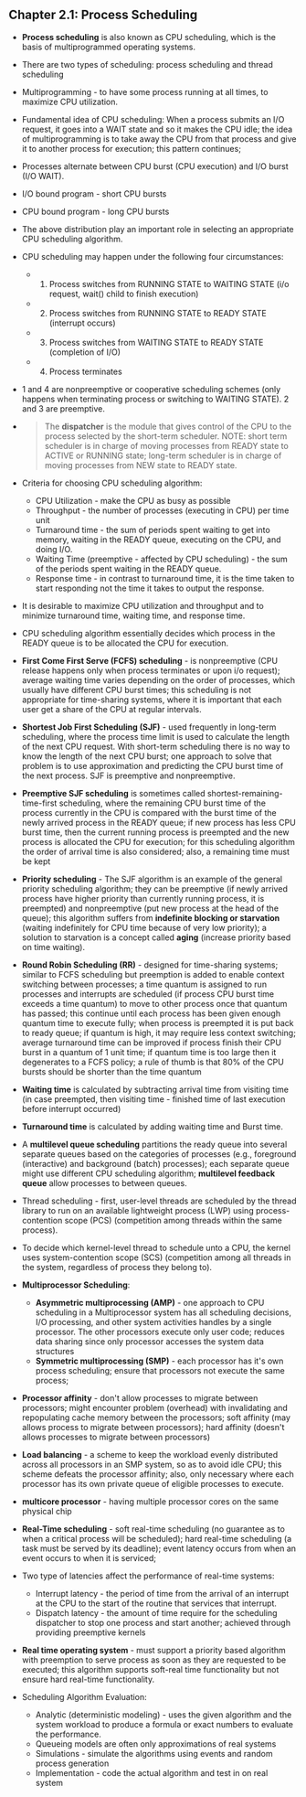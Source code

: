 ## Chapter 2.1: Process Scheduling

- **Process scheduling** is also known as CPU scheduling, which is the basis of multiprogrammed operating systems.

- There are two types of scheduling: process scheduling and thread scheduling

- Multiprogramming - to have some process running at all times, to maximize CPU utilization.

- Fundamental idea of CPU scheduling: When a process submits an I/O request, it goes into a WAIT state and so it makes the CPU idle; the idea of multiprogramming is to take away the CPU from that process and give it to another process for execution; this pattern continues;

- Processes alternate between CPU burst (CPU execution) and I/O burst (I/O WAIT).

- I/O bound program - short CPU bursts

- CPU bound program - long CPU bursts

- The above distribution play an important role in selecting an appropriate CPU scheduling algorithm.


- CPU scheduling may happen under the following four circumstances:
	+ 1) Process switches from RUNNING STATE to WAITING STATE (i/o request, wait() child to finish execution)
	+ 2) Process switches from RUNNING STATE to READY STATE (interrupt occurs)
	+ 3) Process switches from WAITING STATE to READY STATE (completion of I/O)
	+ 4) Process terminates

- 1 and 4 are nonpreemptive or cooperative scheduling schemes (only happens when terminating process or switching to WAITING STATE). 2 and 3 are preemptive.

- > The **dispatcher** is the module that gives control of the CPU to the process selected by the short-term scheduler. NOTE: short term scheduler is in charge of moving processes from READY state to ACTIVE or RUNNING state; long-term scheduler is in charge of moving processes from NEW state to READY state.


- Criteria  for choosing CPU scheduling algorithm:
	+ CPU Utilization - make the CPU as busy as possible
	+ Throughput - the number of processes (executing in CPU) per time unit
	+ Turnaround time - the sum of periods spent waiting to get into memory, waiting in the READY queue, executing on the CPU, and doing I/O.
	+ Waiting Time (preemptive - affected by CPU scheduling) - the sum of the periods spent waiting in the READY queue.	
	+ Response time - in contrast to turnaround time, it is the time taken to start responding not the time it takes to output the response.

- It is desirable to maximize CPU utilization and throughput and to minimize turnaround time, waiting time, and response time.

- CPU scheduling algorithm essentially decides which process in the READY queue is to be allocated the CPU for execution.

- **First Come First Serve (FCFS) scheduling** - is nonpreemptive (CPU release happens only when process terminates or upon i/o request); average waiting time varies depending on the order of processes, which usually have different CPU burst times; this scheduling is not appropriate for time-sharing systems, where it is important that each user get a share of the CPU at regular intervals. 

- **Shortest Job First Scheduling (SJF)** - used frequently in long-term scheduling, where the process time limit is used to calculate the length of the next CPU request. With short-term scheduling there is no way to know the length of the next CPU burst; one approach to solve that problem is to use approximation and predicting the CPU burst time of the next process. SJF is preemptive and nonpreemptive.

- **Preemptive SJF scheduling** is sometimes called shortest-remaining-time-first scheduling, where the remaining CPU burst time of the process currently in the CPU is compared with the burst time of the newly arrived process in the READY queue; if new process has less CPU burst time, then the current running process is preempted and the new process is allocated the CPU for execution; for this scheduling algorithm the order of arrival time is also considered; also, a remaining time must be kept

- **Priority scheduling** - The SJF algorithm is an example of the general priority scheduling algorithm; they can be preemptive (if newly arrived process have higher priority than currently running process, it is preempted) and nonpreemptive (put new process at the head of the queue); this algorithm suffers from **indefinite blocking or starvation** (waiting indefinitely for CPU time because of very low priority); a solution to starvation is a concept called **aging** (increase priority based on time waiting).

- **Round Robin Scheduling (RR)** - designed for time-sharing systems; similar to FCFS scheduling but preemption is added to enable context switching between processes; a time quantum is assigned to run processes and interrupts are scheduled (if process CPU burst time exceeds a time quantum) to move to other process once that quantum has passed; this continue until each process has been given enough quantum time to execute fully; when process is preempted it is put back to ready queue; if quantum is high, it may require less context switching; average turnaround time can be improved if process finish their CPU burst in a quantum of 1 unit time; if quantum time is too large then it degenerates to a FCFS policy; a rule of thumb is that 80% of the CPU bursts should be shorter than the time quantum

- **Waiting time** is calculated by subtracting arrival time from visiting time (in case preempted, then visiting time - finished time of last execution before interrupt occurred)
- **Turnaround time** is calculated by adding waiting time and Burst time.

- A **multilevel queue scheduling** partitions the ready queue into several separate queues based on the categories of processes (e.g., foreground (interactive) and background (batch) processes); each separate queue might use different CPU scheduling algorithm; **multilevel feedback queue** allow processes to between queues.

- Thread scheduling - first, user-level threads are scheduled by the thread library to run on an available lightweight process (LWP) using process-contention scope (PCS) (competition among threads within the same process).

- To decide which kernel-level thread to schedule unto a CPU, the kernel uses system-contention scope (SCS) (competition among all threads in the system, regardless of process they belong to).

- **Multiprocessor Scheduling**:
	+ **Asymmetric multiprocessing (AMP)** - one approach to CPU scheduling in a Multiprocessor system has all scheduling decisions, I/O processing, and other system activities handles by a single processor. The other processors execute only user code; reduces data sharing since only processor accesses the system data structures
	+ **Symmetric multiprocessing (SMP)** - each processor has it's own process scheduling; ensure that processors not execute the same process; 

- **Processor affinity** - don't allow processes to migrate between processors; might encounter problem (overhead) with invalidating and repopulating cache memory between the processors; soft affinity (may allows process to migrate between processors); hard affinity (doesn't allows processes to migrate between processors)

- **Load balancing** - a scheme to keep the workload evenly distributed across all processors in an SMP system, so as to avoid idle CPU; this scheme defeats the processor affinity; also, only necessary where each processor has its own private queue of eligible processes to execute.

- **multicore processor** - having multiple processor cores on the same physical chip 

- **Real-Time scheduling** - soft real-time scheduling (no guarantee as to when a critical process will be scheduled); hard real-time scheduling (a task must be served by its deadline); event latency occurs from when an event occurs to when it is serviced;

- Two type of latencies affect the performance of real-time systems:
	+ Interrupt latency - the period of time from the arrival of an interrupt at the CPU to the start of the routine that services that interrupt.
	+ Dispatch latency - the amount of time require for the scheduling dispatcher to stop one process and start another; achieved through providing preemptive kernels

- **Real time operating system** - must support a priority based algorithm with preemption to serve process as soon as they are requested to be executed; this algorithm supports soft-real time functionality but not ensure hard real-time functionality.

- Scheduling Algorithm Evaluation:
	+ Analytic (deterministic modeling) - uses the given algorithm and the system workload to produce a formula or exact numbers to evaluate the performance.
	+ Queueing models  are often only approximations of real systems
	+ Simulations - simulate the algorithms using events and random process generation
	+ Implementation - code the actual algorithm and test in on real system